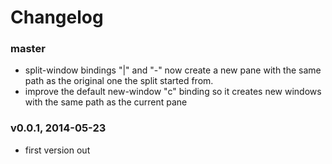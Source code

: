 # Changelog

### master
- split-window bindings "|" and "-" now create a new pane with the same path as
  the original one the split started from.
- improve the default new-window "c" binding so it creates new windows with the
  same path as the current pane

### v0.0.1, 2014-05-23
- first version out
